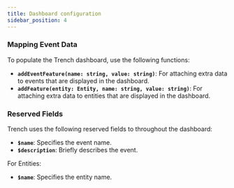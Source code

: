 ```yaml
---
title: Dashboard configuration
sidebar_position: 4
---
```


### Mapping Event Data

To populate the Trench dashboard, use the following functions:

- **`addEventFeature(name: string, value: string)`**: For attaching extra data to events that are displayed in the dashboard.
- **`addFeature(entity: Entity, name: string, value: string)`**: For attaching extra data to entities that are displayed in the dashboard.

### Reserved Fields

Trench uses the following reserved fields to throughout the dashboard:

- **`$name`**: Specifies the event name.
- **`$description`**: Briefly describes the event.

For Entities:

- **`$name`**: Specifies the entity name.
